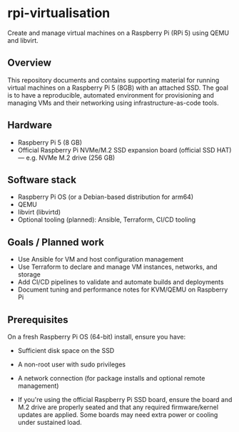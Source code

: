 # rpi-virtualisation

Create and manage virtual machines on a Raspberry Pi (RPi 5) using QEMU and libvirt.

## Overview

This repository documents and contains supporting material for running virtual machines on a Raspberry Pi 5 (8GB) with an attached SSD. The goal is to have a reproducible, automated environment for provisioning and managing VMs and their networking using infrastructure-as-code tools.

## Hardware

- Raspberry Pi 5 (8 GB)
- Official Raspberry Pi NVMe/M.2 SSD expansion board (official SSD HAT) — e.g. NVMe M.2 drive (256 GB)

## Software stack

- Raspberry Pi OS (or a Debian-based distribution for arm64)
- QEMU
- libvirt (libvirtd)
- Optional tooling (planned): Ansible, Terraform, CI/CD tooling

## Goals / Planned work

- Use Ansible for VM and host configuration management
- Use Terraform to declare and manage VM instances, networks, and storage
- Add CI/CD pipelines to validate and automate builds and deployments
- Document tuning and performance notes for KVM/QEMU on Raspberry Pi

## Prerequisites

On a fresh Raspberry Pi OS (64-bit) install, ensure you have:

- Sufficient disk space on the SSD
- A non-root user with sudo privileges
- A network connection (for package installs and optional remote management)

- If you're using the official Raspberry Pi SSD board, ensure the board and M.2 drive are properly seated and that any required firmware/kernel updates are applied. Some boards may need extra power or cooling under sustained load.